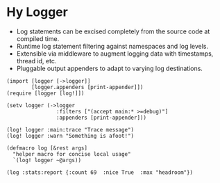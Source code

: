# Hy Logger

* Log statements can be excised completely from the source code at compiled time.
* Runtime log statement filtering against namespaces and log levels.
* Extensible via middleware to augment logging data with timestamps, thread id, etc.
* Pluggable output appenders to adapt to varying log destinations.

```hy
(import [logger [->logger]]
        [logger.appenders [print-appender]])
(require [logger [log!]])

(setv logger (->logger
                :filters ["(accept main:* >=debug)"]
                :appenders [print-appender]))

(log! logger :main:trace "Trace message")
(log! logger :warn "Something is afoot!")

(defmacro log [&rest args]
  "helper macro for concise local usage"
  `(log! logger ~@args))

(log :stats:report {:count 69  :nice True  :max "headroom"})
```
